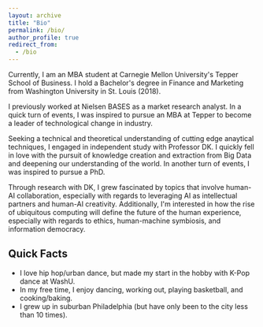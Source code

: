 ```yaml
---
layout: archive
title: "Bio"
permalink: /bio/
author_profile: true
redirect_from:
  - /bio
---
```

Currently, I am an MBA student at Carnegie Mellon University's Tepper School of Business.
I hold a Bachelor's degree in Finance and Marketing from Washington University in St. Louis (2018). 

I previously worked at Nielsen BASES as a market research analyst.
In a quick turn of events, I was inspired to pursue an MBA at Tepper to become a leader of technological change in industry.

Seeking a technical and theoretical understanding of cutting edge anaytical techniques, I engaged in independent study with Professor DK.
I quickly fell in love with the pursuit of knowledge creation and extraction from Big Data and deepening our understanding of the world.
In another turn of events, I was inspired to pursue a PhD.

Through research with DK, I grew fascinated by topics that involve human-AI collaboration, especially with regards to leveraging AI as intellectual partners and human-AI creativity.
Additionally, I'm interested in how the rise of ubiquitous computing will define the future of the human experience, especially with regards to ethics, human-machine symbiosis, and information democracy.

**Quick Facts**
------
* I love hip hop/urban dance, but made my start in the hobby with K-Pop dance at WashU.
* In my free time, I enjoy dancing, working out, playing basketball, and cooking/baking.
* I grew up in suburban Philadelphia (but have only been to the city less than 10 times).
